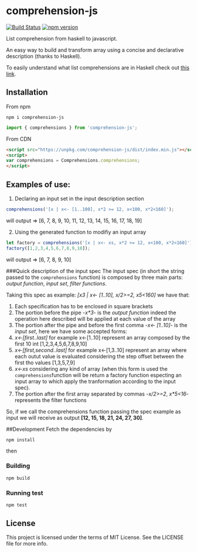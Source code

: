 # comprehension-js
[![Build Status](https://travis-ci.org/mattiaocchiuto/comprehension-js.svg?branch=master)](https://travis-ci.org/phuu/comprehension-js) [![npm version](https://badge.fury.io/js/comprehension-js.svg)](https://badge.fury.io/js/comprehension-js)

List comprehension from haskell to javascript.

An easy way to build and transform array using a concise and declarative description (thanks to Haskell).

To easily understand what list comprehensions are in Haskell check out [this link](http://learnyouahaskell.com/starting-out#im-a-list-comprehension).

## Installation
From npm
```
npm i comprehension-js
```
```javascript
import { comprehensions } from 'comprehension-js';
```
From CDN
```html
<script src="https://unpkg.com/comprehension-js/dist/index.min.js"></script>
<script>
var comprehensions = Comprehensions.comprehensions;
</script>
```
## Examples of use:

1. Declaring an input set in the input description section
  ```javascript
  comprehensions('[x | x<- [1..100], x*2 >= 12, x<100, x*2<160]');
  ```
  will output => [6, 7, 8, 9, 10, 11, 12, 13, 14, 15, 16, 17, 18, 19]

2. Using the generated function to modifiy an input array
  ```javascript
  let factory = comprehensions('[x | x<- xs, x*2 >= 12, x<100, x*2<160]');
  factory([1,2,3,4,5,6,7,8,9,10]);
  ```
  will output => [6, 7, 8, 9, 10]
  
###Quick description of the input spec
The input spec (in short the string passed to the ```comprehensions``` function) is composed by three main parts: *output function*, *input set*, *filter functions*.

Taking this spec as example: _[x*3 | x<- [1..10], x/2>=2, x*5<160]_ we have that:

1. Each specification has to be enclosed in square brackets
2. The portion before the pipe -_x*3_- is the *output function* indeed the operation here described will be applied at each value of the array
3. The portion after the pipe and before the first comma -_x<- [1..10]_- is the *input set*, here we have some accepted forms:
  1. _x<-[first..last]_ for example x<-[1..10] represent an array composed by the first 10 int [1,2,3,4,5,6,7,8,9,10]
  2. _x<-[first,second..last]_ for example x<-[1,3..10] represent an array where each outut value is evaluated considering the step offset between the first tho values [1,3,5,7,9]
  3. _x<-xs_ considering any kind of array (when this form is used the ```comprehensions```function will be return a factory function especting an input array to which apply the tranformation according to the input spec).
4. The portion after the first array separated by commas -_x/2>=2_, _x*5<16_- represents the filter functions

So, if we call the comprehensions function passing the spec example as input we will receive as output **[12, 15, 18, 21, 24, 27, 30]**.

##Development
Fetch the dependencies by
```
npm install
```
then
### Building
```
npm build
```

### Running test
```
npm test
```
  
## License
This project is licensed under the terms of MIT License. See the LICENSE file for more info.
